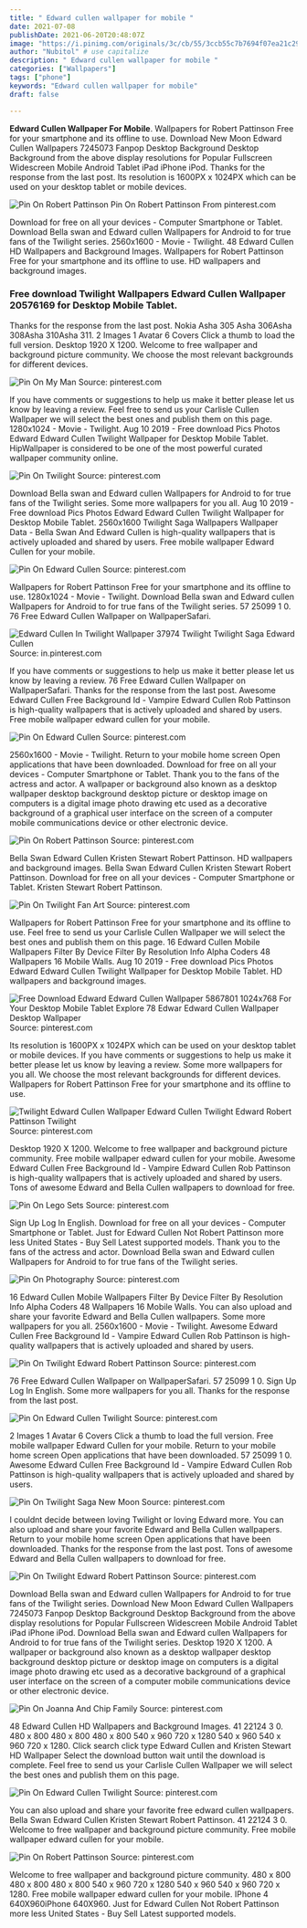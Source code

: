 ```yaml
---
title: " Edward cullen wallpaper for mobile "
date: 2021-07-08
publishDate: 2021-06-20T20:48:07Z
image: "https://i.pinimg.com/originals/3c/cb/55/3ccb55c7b7694f07ea21c297345be9d0.jpg"
author: "Nubitol" # use capitalize
description: " Edward cullen wallpaper for mobile "
categories: ["Wallpapers"]
tags: ["phone"]
keywords: "Edward cullen wallpaper for mobile"
draft: false

---
```



**Edward Cullen Wallpaper For Mobile**. Wallpapers for Robert Pattinson Free for your smartphone and its offline to use. Download New Moon Edward Cullen Wallpapers 7245073 Fanpop Desktop Background Desktop Background from the above display resolutions for Popular Fullscreen Widescreen Mobile Android Tablet iPad iPhone iPod. Thanks for the response from the last post. Its resolution is 1600PX x 1024PX which can be used on your desktop tablet or mobile devices.

![Pin On Robert Pattinson](https://i.pinimg.com/originals/47/19/ad/4719ad6b8834a90118519660bb84a0dd.jpg "Pin On Robert Pattinson")
Pin On Robert Pattinson From pinterest.com


Download for free on all your devices - Computer Smartphone or Tablet. Download Bella swan and Edward cullen Wallpapers for Android to for true fans of the Twilight series. 2560x1600 - Movie - Twilight. 48 Edward Cullen HD Wallpapers and Background Images. Wallpapers for Robert Pattinson Free for your smartphone and its offline to use. HD wallpapers and background images.

### Free download Twilight Wallpapers Edward Cullen Wallpaper 20576169 for Desktop Mobile Tablet.

Thanks for the response from the last post. Nokia Asha 305 Asha 306Asha 308Asha 310Asha 311. 2 Images 1 Avatar 6 Covers Click a thumb to load the full version. Desktop 1920 X 1200. Welcome to free wallpaper and background picture community. We choose the most relevant backgrounds for different devices.


![Pin On My Man](https://i.pinimg.com/originals/85/8b/10/858b10b553e36351dc43ccf0dbf15d36.jpg "Pin On My Man")
Source: pinterest.com

If you have comments or suggestions to help us make it better please let us know by leaving a review. Feel free to send us your Carlisle Cullen Wallpaper we will select the best ones and publish them on this page. 1280x1024 - Movie - Twilight. Aug 10 2019 - Free download Pics Photos Edward Edward Cullen Twilight Wallpaper for Desktop Mobile Tablet. HipWallpaper is considered to be one of the most powerful curated wallpaper community online.

![Pin On Twilight](https://i.pinimg.com/originals/f6/22/e2/f622e2234601c8c22d0019ad1f1486b5.jpg "Pin On Twilight")
Source: pinterest.com

Download Bella swan and Edward cullen Wallpapers for Android to for true fans of the Twilight series. Some more wallpapers for you all. Aug 10 2019 - Free download Pics Photos Edward Edward Cullen Twilight Wallpaper for Desktop Mobile Tablet. 2560x1600 Twilight Saga Wallpapers Wallpaper Data - Bella Swan And Edward Cullen is high-quality wallpapers that is actively uploaded and shared by users. Free mobile wallpaper Edward Cullen for your mobile.

![Pin On Edward Cullen](https://i.pinimg.com/originals/6c/aa/05/6caa0522cf679b8f6ab62bada9263482.jpg "Pin On Edward Cullen")
Source: pinterest.com

Wallpapers for Robert Pattinson Free for your smartphone and its offline to use. 1280x1024 - Movie - Twilight. Download Bella swan and Edward cullen Wallpapers for Android to for true fans of the Twilight series. 57 25099 1 0. 76 Free Edward Cullen Wallpaper on WallpaperSafari.

![Edward Cullen In Twilight Wallpaper 37974 Twilight Twilight Saga Edward Cullen](https://i.pinimg.com/originals/b0/4f/0f/b04f0f60ed4f5972dd8ab567300929f8.jpg "Edward Cullen In Twilight Wallpaper 37974 Twilight Twilight Saga Edward Cullen")
Source: in.pinterest.com

If you have comments or suggestions to help us make it better please let us know by leaving a review. 76 Free Edward Cullen Wallpaper on WallpaperSafari. Thanks for the response from the last post. Awesome Edward Cullen Free Background Id - Vampire Edward Cullen Rob Pattinson is high-quality wallpapers that is actively uploaded and shared by users. Free mobile wallpaper edward cullen for your mobile.

![Pin On Edward Cullen](https://i.pinimg.com/originals/1d/90/5e/1d905e3f9cd1260aef210863362f8a9f.jpg "Pin On Edward Cullen")
Source: pinterest.com

2560x1600 - Movie - Twilight. Return to your mobile home screen Open applications that have been downloaded. Download for free on all your devices - Computer Smartphone or Tablet. Thank you to the fans of the actress and actor. A wallpaper or background also known as a desktop wallpaper desktop background desktop picture or desktop image on computers is a digital image photo drawing etc used as a decorative background of a graphical user interface on the screen of a computer mobile communications device or other electronic device.

![Pin On Robert Pattinson](https://i.pinimg.com/originals/47/19/ad/4719ad6b8834a90118519660bb84a0dd.jpg "Pin On Robert Pattinson")
Source: pinterest.com

Bella Swan Edward Cullen Kristen Stewart Robert Pattinson. HD wallpapers and background images. Bella Swan Edward Cullen Kristen Stewart Robert Pattinson. Download for free on all your devices - Computer Smartphone or Tablet. Kristen Stewart Robert Pattinson.

![Pin On Twilight Fan Art](https://i.pinimg.com/originals/12/8c/30/128c304b54632db8825e4428de502cf5.jpg "Pin On Twilight Fan Art")
Source: pinterest.com

Wallpapers for Robert Pattinson Free for your smartphone and its offline to use. Feel free to send us your Carlisle Cullen Wallpaper we will select the best ones and publish them on this page. 16 Edward Cullen Mobile Wallpapers Filter By Device Filter By Resolution Info Alpha Coders 48 Wallpapers 16 Mobile Walls. Aug 10 2019 - Free download Pics Photos Edward Edward Cullen Twilight Wallpaper for Desktop Mobile Tablet. HD wallpapers and background images.

![Free Download Edward Edward Cullen Wallpaper 5867801 1024x768 For Your Desktop Mobile Tablet Explore 78 Edwar Edward Cullen Wallpaper Desktop Wallpaper](https://i.pinimg.com/474x/67/5b/ff/675bffcc47fe2eeaf1001de18cf420ca.jpg "Free Download Edward Edward Cullen Wallpaper 5867801 1024x768 For Your Desktop Mobile Tablet Explore 78 Edwar Edward Cullen Wallpaper Desktop Wallpaper")
Source: pinterest.com

Its resolution is 1600PX x 1024PX which can be used on your desktop tablet or mobile devices. If you have comments or suggestions to help us make it better please let us know by leaving a review. Some more wallpapers for you all. We choose the most relevant backgrounds for different devices. Wallpapers for Robert Pattinson Free for your smartphone and its offline to use.

![Twilight Edward Cullen Wallpaper Edward Cullen Twilight Edward Robert Pattinson Twilight](https://i.pinimg.com/474x/72/6d/48/726d48b1ba5fecff20abbceed5fde740.jpg "Twilight Edward Cullen Wallpaper Edward Cullen Twilight Edward Robert Pattinson Twilight")
Source: pinterest.com

Desktop 1920 X 1200. Welcome to free wallpaper and background picture community. Free mobile wallpaper edward cullen for your mobile. Awesome Edward Cullen Free Background Id - Vampire Edward Cullen Rob Pattinson is high-quality wallpapers that is actively uploaded and shared by users. Tons of awesome Edward and Bella Cullen wallpapers to download for free.

![Pin On Lego Sets](https://i.pinimg.com/originals/6e/10/57/6e1057bd9816de8873d8a9204303db96.jpg "Pin On Lego Sets")
Source: pinterest.com

Sign Up Log In English. Download for free on all your devices - Computer Smartphone or Tablet. Just for Edward Cullen Not Robert Pattinson more less United States - Buy Sell Latest supported models. Thank you to the fans of the actress and actor. Download Bella swan and Edward cullen Wallpapers for Android to for true fans of the Twilight series.

![Pin On Photography](https://i.pinimg.com/originals/b4/e9/34/b4e9348cf33de5adaff8b348363078e5.jpg "Pin On Photography")
Source: pinterest.com

16 Edward Cullen Mobile Wallpapers Filter By Device Filter By Resolution Info Alpha Coders 48 Wallpapers 16 Mobile Walls. You can also upload and share your favorite Edward and Bella Cullen wallpapers. Some more wallpapers for you all. 2560x1600 - Movie - Twilight. Awesome Edward Cullen Free Background Id - Vampire Edward Cullen Rob Pattinson is high-quality wallpapers that is actively uploaded and shared by users.

![Pin On Twilight Edward Robert Pattinson](https://i.pinimg.com/474x/d4/7d/3f/d47d3ff5f340d70dcc083f0634c08e0e.jpg "Pin On Twilight Edward Robert Pattinson")
Source: pinterest.com

76 Free Edward Cullen Wallpaper on WallpaperSafari. 57 25099 1 0. Sign Up Log In English. Some more wallpapers for you all. Thanks for the response from the last post.

![Pin On Edward Cullen Twilight](https://i.pinimg.com/474x/20/5e/9c/205e9c655e845af52b55e651ba305a72.jpg "Pin On Edward Cullen Twilight")
Source: pinterest.com

2 Images 1 Avatar 6 Covers Click a thumb to load the full version. Free mobile wallpaper Edward Cullen for your mobile. Return to your mobile home screen Open applications that have been downloaded. 57 25099 1 0. Awesome Edward Cullen Free Background Id - Vampire Edward Cullen Rob Pattinson is high-quality wallpapers that is actively uploaded and shared by users.

![Pin On Twilight Saga New Moon](https://i.pinimg.com/originals/ec/da/a0/ecdaa0286d6b8848511244a27af7a54d.jpg "Pin On Twilight Saga New Moon")
Source: pinterest.com

I couldnt decide between loving Twilight or loving Edward more. You can also upload and share your favorite Edward and Bella Cullen wallpapers. Return to your mobile home screen Open applications that have been downloaded. Thanks for the response from the last post. Tons of awesome Edward and Bella Cullen wallpapers to download for free.

![Pin On Twilight Edward Robert Pattinson](https://i.pinimg.com/474x/72/13/65/72136538a78bd0fed2cdb77bda50213c.jpg "Pin On Twilight Edward Robert Pattinson")
Source: pinterest.com

Download Bella swan and Edward cullen Wallpapers for Android to for true fans of the Twilight series. Download New Moon Edward Cullen Wallpapers 7245073 Fanpop Desktop Background Desktop Background from the above display resolutions for Popular Fullscreen Widescreen Mobile Android Tablet iPad iPhone iPod. Download Bella swan and Edward cullen Wallpapers for Android to for true fans of the Twilight series. Desktop 1920 X 1200. A wallpaper or background also known as a desktop wallpaper desktop background desktop picture or desktop image on computers is a digital image photo drawing etc used as a decorative background of a graphical user interface on the screen of a computer mobile communications device or other electronic device.

![Pin On Joanna And Chip Family](https://i.pinimg.com/originals/ef/4b/61/ef4b6167fb7420f9991958914354b05d.jpg "Pin On Joanna And Chip Family")
Source: pinterest.com

48 Edward Cullen HD Wallpapers and Background Images. 41 22124 3 0. 480 x 800 480 x 800 480 x 800 540 x 960 720 x 1280 540 x 960 540 x 960 720 x 1280. Click search click type Edward Cullen and Kristen Stewart HD Wallpaper Select the download button wait until the download is complete. Feel free to send us your Carlisle Cullen Wallpaper we will select the best ones and publish them on this page.

![Pin On Edward Cullen Twilight](https://i.pinimg.com/474x/4e/1f/d3/4e1fd3e70dc227d132f7401e33052308.jpg "Pin On Edward Cullen Twilight")
Source: pinterest.com

You can also upload and share your favorite free edward cullen wallpapers. Bella Swan Edward Cullen Kristen Stewart Robert Pattinson. 41 22124 3 0. Welcome to free wallpaper and background picture community. Free mobile wallpaper edward cullen for your mobile.

![Pin On Robert Pattinson](https://i.pinimg.com/originals/3c/cb/55/3ccb55c7b7694f07ea21c297345be9d0.jpg "Pin On Robert Pattinson")
Source: pinterest.com

Welcome to free wallpaper and background picture community. 480 x 800 480 x 800 480 x 800 540 x 960 720 x 1280 540 x 960 540 x 960 720 x 1280. Free mobile wallpaper edward cullen for your mobile. IPhone 4 640X960iPhone 640X960. Just for Edward Cullen Not Robert Pattinson more less United States - Buy Sell Latest supported models.

